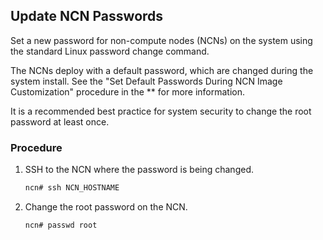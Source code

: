 ## Update NCN Passwords

Set a new password for non-compute nodes \(NCNs\) on the system using the standard Linux password change command.

The NCNs deploy with a default password, which are changed during the system install. See the "Set Default Passwords During NCN Image Customization" procedure in the ** for more information.

It is a recommended best practice for system security to change the root password at least once.

### Procedure

1.  SSH to the NCN where the password is being changed.

    ```bash
    ncn# ssh NCN_HOSTNAME
    ```

2.  Change the root password on the NCN.

    ```bash
    ncn# passwd root
    ```



